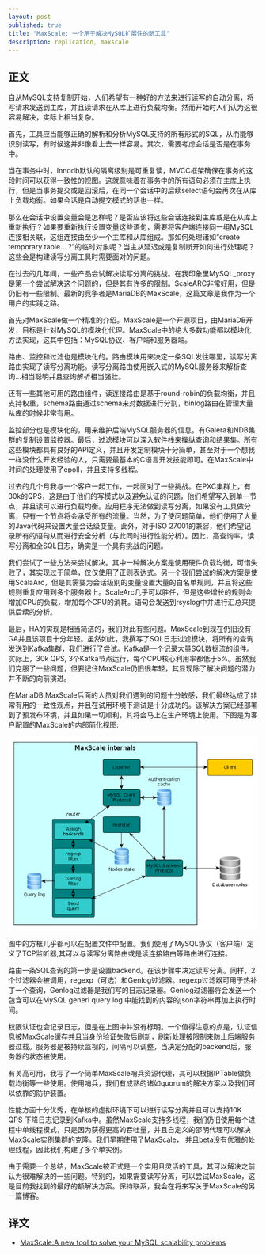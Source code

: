 ```yaml
---
layout: post
published: true
title: "MaxScale: 一个用于解决MySQL扩展性的新工具"
description: replication, maxscale
---
```

## 正文
自从MySQL支持复制开始，人们希望有一种好的方法来进行读写的自动分离，将写请求发送到主库，并且读请求在从库上进行负载均衡。然而开始时人们认为这很容易解决，实际上相当复杂。

首先，工具应当能够正确的解析和分析MySQL支持的所有形式的SQL，从而能够识别读写，有时候这并非像看上去一样容易。其次，需要考虑会话是否是在事务中。

当在事务中时，Innodb默认的隔离级别是可重复读，MVCC框架确保在事务的这段时间可以获得一致性的视图。这就意味着在事务中的所有语句必须在主库上执行，但是当事务提交或是回滚后，在同一个会话中的后续select语句会再次在从库上负载均衡。如果会话是自动提交模式的话也一样。

那么在会话中设置变量会是怎样呢？是否应该将这些会话连接到主库或是在从库上重新执行？如果要重新执行设置变量这些语句，需要将客户端连接同一组MySQL连接相关联，这组连接由至少一个主库和从库组成。那如何处理诸如“create temporary table... ?”的临时对象呢？当主从延迟或是复制断开如何进行处理呢？这些会是构建读写分离工具时需要面对的问题。

在过去的几年间，一些产品尝试解决读写分离的挑战。在我印象里MySQL_proxy是第一个尝试解决这个问题的，但是其有许多的限制。ScaleARC非常好用，但是仍旧有一些限制。最新的竞争者是MariaDB的MaxScale，这篇文章是我作为一个用户的实践之路。

首先对MaxScale做一个精准的介绍。MaxScale是一个开源项目，由MariaDB开发，目标是针对MySQL的模块化代理。MaxScale中的绝大多数功能都以模块化方法实现，这其中包括：MySQL协议、客户端和服务器端。

路由、监控和过滤也是模块化的。路由模块用来决定一条SQL发往哪里，读写分离路由实现了读写分离功能。读写分离路由使用嵌入式的MySQL服务器来解析查询...相当聪明并且查询解析相当强壮。

还有一些其他可用的路由组件，读连接路由是基于round-robin的负载均衡，并且支持权重，schema路由通过schema来对数据进行分割，binlog路由在管理大量从库的时候非常有用。

监控部分也是模块化的，用来维护后端MySQL服务器的信息。有Galera和NDB集群的复制设置监控器。最后，过滤模块可以深入软件栈来操纵查询和结果集。所有这些模块都具有良好的API定义，并且开发定制模块十分简单，甚至对于一个想我一样没什么开发经验的人，只需要最基本的C语言开发技能即可。在MaxScale中时间的处理使用了epoll，并且支持多线程。

过去的几个月我与一个客户一起工作，一起面对了一些挑战。在PXC集群上，有30k的QPS，这是由于他们的写模式以及避免认证的问题，他们希望写入到单一节点，并且读可以进行负载均衡。应用程序无法做到读写分离，如果没有工具做分离，只有一个节点将会承受所有的流量。当然，为了使问题简单，他们使用了大量的Java代码来设置大量会话级变量。此外，对于ISO 27001的兼容，他们希望记录所有的语句从而进行安全分析（与此同时进行性能分析）。因此，高查询率，读写分离和全SQL日志，确实是一个具有挑战的问题。

我们尝试了一些方法来尝试解决。其中一种解决方案是使用硬件负载均衡，可惜失败了，其实现过于简单，仅仅使用了正则表达式。另一个我们尝试的解决方案是使用ScalaArc，但是其需要为会话级别的变量设置大量的白名单规则，并且将这些规则重复应用到多个服务器上。ScaleArc几乎可以胜任，但是这些增长的规则会增加CPU的负载，增加每个CPU的消耗。语句会发送到rsyslog中并进行汇总来提供后续的分析。

最后，HA的实现是相当简洁的，我们对此有些问题。MaxScale到现在仍旧没有GA并且该项目十分年轻。虽然如此，我撰写了SQL日志过滤模块，将所有的查询发送到Kafka集群，我们进行了尝试。Kafka是一个记录大量SQL数据流的组件。实际上，30k QPS, 3个Kafka节点运行，每个CPU核心利用率都低于5%。虽然我们克服了一些问题，但要记住MaxScale仍旧很年轻，其显现除了解决问题的潜力并不断的向前演进。

在MariaDB,MaxScale后面的人员对我们遇到的问题十分敏感，我们最终达成了非常有用的一致性观点，并且在试用环境下测试是十分成功的。该解决方案已经部署到了预发布环境，并且如果一切顺利，其将会马上在生产环境上使用。下图是为客户配置的MaxScale的内部简化视图: 

![MaxScale internals](../../images/maxscale-internals.png)

图中的方框几乎都可以在配置文件中配置。我们使用了MySQL协议（客户端）定义了TCP监听器,其可以与读写分离路由或是读连接路由等路由进行连接。

路由一条SQL查询的第一步是设置backend。在该步骤中决定读写分离。同样，2个过滤器会被调用，regexp（可选）和Genlog过滤器。regexp过滤器可用于热补丁一个查询，Genlog过滤器是我们写的日志记录器。Genlog过滤器将会发送一个包含可以在MySQL generl query log 中能找到的内容的json字符串再加上执行时间。

权限认证也会记录日志，但是在上图中并没有标明。一个值得注意的点是，认证信息被MaxScale缓存并且当身份验证失败后刷新，刷新处理被限制来防止后端服务器过载。服务器是被持续监视的，间隔可以调整，当决定分配的backend后，服务器的状态被使用。

有关高可用，我写了一个简单MaxScale哨兵资源代理，其可以根据IPTable做负载均衡等一些使用。使用哨兵，我们有成熟的诸如quorum的解决方案以及我们可以依靠的防护装置。

性能方面十分优秀，在单核的虚拟环境下可以进行读写分离并且可以支持10K QPS 下降日志记录到Kafka中。虽然MaxScale支持多线程，我们仍旧使用每个进程中单线程模式，只是因为获得更高的吞吐量，并且自定义的邵明代理可以解决MaxScale实例集群的克隆。我们早期使用了MaxScale， 并且beta没有优雅的处理线程，因此我们构建了多个单实例。

由于需要一个总结，MaxScale被正式是一个实用且灵活的工具，其可以解决之前认为很难解决的一些问题。特别的，如果需要读写分离，可以尝试MaxScale，这是目前我找到的最好的额解决方案。保持联系，我会在将来写关于MaxScale的另一篇博客。

## 译文
- [MaxScale:A new tool to solve your MySQL scalability problems](https://www.percona.com/blog/2015/06/08/maxscale-a-new-tool-to-solve-your-mysql-scalability-problems/)
